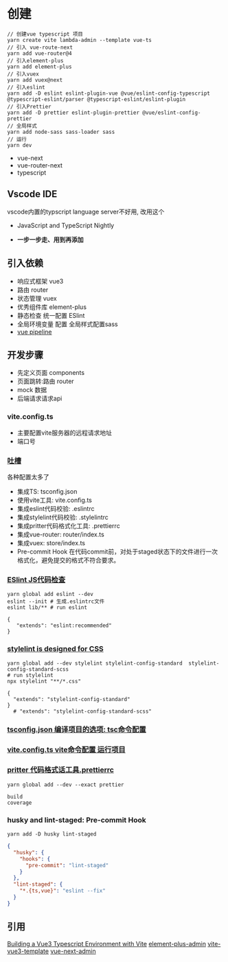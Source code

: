 # 创建
```
// 创建vue typescript 项目
yarn create vite lambda-admin --template vue-ts
// 引入 vue-route-next
yarn add vue-router@4
// 引入element-plus
yarn add element-plus
// 引入vuex
yarn add vuex@next
// 引入eslint
yarn add -D eslint eslint-plugin-vue @vue/eslint-config-typescript @typescript-eslint/parser @typescript-eslint/eslint-plugin
// 引入Prettier
yarn add -D prettier eslint-plugin-prettier @vue/eslint-config-prettier
// 全局样式
yarn add node-sass sass-loader sass
// 运行
yarn dev
```

* vue-next
* vue-router-next
* typescript



## Vscode IDE
vscode内置的typscript language server不好用, 改用这个
* JavaScript and TypeScript Nightly



* **一步一步走、用到再添加**
## 引入依赖
* 响应式框架 vue3
* 路由 router
* 状态管理 vuex
* 优秀组件库 element-plus
* 静态检查 统一配置 ESlint
* 全局环境变量 配置 全局样式配置sass
* [vue pipeline](https://jinfang134.github.io/vue-pipeline/)



## 开发步骤
* 先定义页面 components
* 页面跳转:路由 router
* mock 数据
* 后端请求请求api



### vite.config.ts
* 主要配置vite服务器的远程请求地址
* 端口号



### [吐槽](https://github.com/justwiner/vue3-tsx)
 各种配置太多了 
 * 集成TS: tsconfig.json
 * 使用vite工具: vite.config.ts
 * 集成eslint代码校验: .eslintrc
 * 集成stylelint代码校验: .stylelintrc
 * 集成pritter代码格式化工具: .prettierrc
 * 集成vue-router: router/index.ts
 * 集成vuex: store/index.ts
 * Pre-commit Hook 在代码commit前，对处于staged状态下的文件进行一次格式化，避免提交的格式不符合要求。


### [ESlint JS代码检查](https://cn.eslint.org/docs/user-guide/configuring)
```
yarn global add eslint --dev
eslint --init # 生成.eslintrc文件
eslint lib/** # run eslint
```
``` .eslintrc
{
   "extends": "eslint:recommended"
}
```

### [stylelint is designed for CSS](https://stylelint.io/user-guide/configure)
```
yarn global add --dev stylelint stylelint-config-standard  stylelint-config-standard-scss
# run stylelint
npx stylelint "**/*.css"
```

```.stylelintrc
{
  "extends": "stylelint-config-standard"
}
  # "extends": "stylelint-config-standard-scss"
```


### [tsconfig.json  编译项目的选项: tsc命令配置](https://typescript.bootcss.com/tsconfig-json.html)


### [vite.config.ts vite命令配置 运行项目](https://cn.vitejs.dev/config/)


### [pritter 代码格式话工具.prettierrc](https://www.prettier.cn/docs/configuration.html)
```
yarn global add --dev --exact prettier
```

```.prettierignore 
build
coverage
```

### husky and lint-staged: Pre-commit Hook
```
yarn add -D husky lint-staged

```

```package.json
{
  "husky": {
    "hooks": {
      "pre-commit": "lint-staged"
    }
  },
  "lint-staged": {
    "*.{ts,vue}": "eslint --fix"
  }
}
```



## 引用
[Building a Vue3 Typescript Environment with Vite](https://miyauchi.dev/posts/vite-vue3-typescript/)
[element-plus-admin](https://github.com/hsiangleev/element-plus-admin)
[vite-vue3-template](https://github.com/TomokiMiyauci/vite-vue3-template)
[vue-next-admin](https://github.com/lyt-Top/vue-next-admin)
